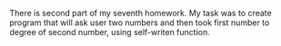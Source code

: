 There is second part of my seventh homework.
My task was to create program that will ask user two numbers and then took first number to degree of second number, using self-writen function.